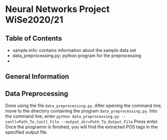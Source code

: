 # Neural Networks Project WiSe2020/21

## Table of Contents
* sample.info: contains information about the sample data set
* data_preprocessing.py: python program for the preprocessing
* 

## General Information

## Data Preprocessing
Done using the file `data_preprocessing.py`. After opening the command line, move to the directory containing the program `data_preprocessing.py`. Into the command line, enter
`python data_preprocessing.py --conll=Path_To_Conll_File --output_dir=Path_To_Output_File`
Press enter. Once the programm is finished, you will find the extracted POS tags in the specified output file.
